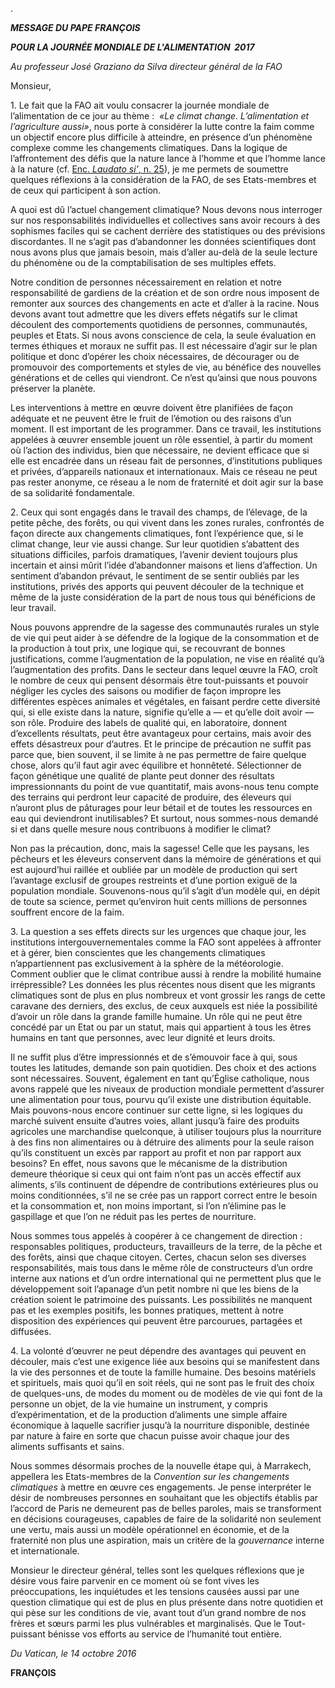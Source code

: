 .

***MESSAGE DU PAPE FRANÇOIS***

***POUR LA JOURNÉE MONDIALE DE L'ALIMENTATION  2017***

*Au professeur José Graziano da Silva directeur général de la FAO*

Monsieur,

1\. Le fait que la FAO ait voulu consacrer la journée mondiale de l’alimentation de ce jour au thème :  *«Le climat change. L’alimentation et l’agriculture aussi»*, nous porte à considérer la lutte contre la faim comme un objectif encore plus difficile à atteindre, en présence d’un phénomène complexe comme les changements climatiques. Dans la logique de l’affrontement des défis que la nature lance à l’homme et que l’homme lance à la nature (cf. [Enc. *Laudato si’*, n. 25](/content/francesco/fr/encyclicals/documents/papa-francesco_20150524_enciclica-laudato-si.html)), je me permets de soumettre quelques réflexions à la considération de la FAO, de ses Etats-membres et de ceux qui participent à son action.

A quoi est dû l’actuel changement climatique? Nous devons nous interroger sur nos responsabilités individuelles et collectives sans avoir recours à des sophismes faciles qui se cachent derrière des statistiques ou des prévisions discordantes. Il ne s’agit pas d’abandonner les données scientifiques dont nous avons plus que jamais besoin, mais d’aller au-delà de la seule lecture du phénomène ou de la comptabilisation de ses multiples effets.

Notre condition de personnes nécessairement en relation et notre responsabilité de gardiens de la création et de son ordre nous imposent de remonter aux sources des changements en acte et d’aller à la racine. Nous devons avant tout admettre que les divers effets négatifs sur le climat découlent des comportements quotidiens de personnes, communautés, peuples et Etats. Si nous avons conscience de cela, la seule évaluation en termes éthiques et moraux ne suffit pas. Il est nécessaire d’agir sur le plan politique et donc d’opérer les choix nécessaires, de décourager ou de promouvoir des comportements et styles de vie, au bénéfice des nouvelles générations et de celles qui viendront. Ce n’est qu’ainsi que nous pouvons préserver la planète.

Les interventions à mettre en œuvre doivent être planifiées de façon adéquate et ne peuvent être le fruit de l’émotion ou des raisons d’un moment. Il est important de les programmer. Dans ce travail, les institutions appelées à œuvrer ensemble jouent un rôle essentiel, à partir du moment où l’action des individus, bien que nécessaire, ne devient efficace que si elle est encadrée dans un réseau fait de personnes, d’institutions publiques et privées, d’appareils nationaux et internationaux. Mais ce réseau ne peut pas rester anonyme, ce réseau a le nom de fraternité et doit agir sur la base de sa solidarité fondamentale.

2\. Ceux qui sont engagés dans le travail des champs, de l’élevage, de la petite pêche, des forêts, ou qui vivent dans les zones rurales, confrontés de façon directe aux changements climatiques, font l’expérience que, si le climat change, leur vie aussi change. Sur leur quotidien s’abattent des situations difficiles, parfois dramatiques, l’avenir devient toujours plus incertain et ainsi mûrit l’idée d’abandonner maisons et liens d’affection. Un sentiment d’abandon prévaut, le sentiment de se sentir oubliés par les institutions, privés des apports qui peuvent découler de la technique et même de la juste considération de la part de nous tous qui bénéficions de leur travail.

Nous pouvons apprendre de la sagesse des communautés rurales un style de vie qui peut aider à se défendre de la logique de la consommation et de la production à tout prix, une logique qui, se recouvrant de bonnes justifications, comme l’augmentation de la population, ne vise en réalité qu’à l’augmentation des profits. Dans le secteur dans lequel œuvre la FAO, croît le nombre de ceux qui pensent désormais être tout-puissants et pouvoir négliger les cycles des saisons ou modifier de façon impropre les différentes espèces animales et végétales, en faisant perdre cette diversité qui, si elle existe dans la nature, signifie qu’elle a — et qu’elle doit avoir — son rôle. Produire des labels de qualité qui, en laboratoire, donnent d’excellents résultats, peut être avantageux pour certains, mais avoir des effets désastreux pour d’autres. Et le principe de précaution ne suffit pas parce que, bien souvent, il se limite à ne pas permettre de faire quelque chose, alors qu’il faut agir avec équilibre et honnêteté. Sélectionner de façon génétique une qualité de plante peut donner des résultats impressionnants du point de vue quantitatif, mais avons-nous tenu compte des terrains qui perdront leur capacité de produire, des éleveurs qui n’auront plus de pâturages pour leur bétail et de toutes les ressources en eau qui deviendront inutilisables? Et surtout, nous sommes-nous demandé si et dans quelle mesure nous contribuons à modifier le climat?

Non pas la précaution, donc, mais la sagesse! Celle que les paysans, les pêcheurs et les éleveurs conservent dans la mémoire de générations et qui est aujourd’hui raillée et oubliée par un modèle de production qui sert l’avantage exclusif de groupes restreints et d’une portion exiguë de la population mondiale. Souvenons-nous qu’il s’agit d’un modèle qui, en dépit de toute sa science, permet qu’environ huit cents millions de personnes souffrent encore de la faim.

3\. La question a ses effets directs sur les urgences que chaque jour, les institutions intergouvernementales comme la FAO sont appelées à affronter et à gérer, bien conscientes que les changements climatiques n’appartiennent pas exclusivement à la sphère de la météorologie. Comment oublier que le climat contribue aussi à rendre la mobilité humaine irrépressible? Les données les plus récentes nous disent que les migrants climatiques sont de plus en plus nombreux et vont grossir les rangs de cette caravane des derniers, des exclus, de ceux auxquels est niée la possibilité d’avoir un rôle dans la grande famille humaine. Un rôle qui ne peut être concédé par un Etat ou par un statut, mais qui appartient à tous les êtres humains en tant que personnes, avec leur dignité et leurs droits.

Il ne suffit plus d’être impressionnés et de s’émouvoir face à qui, sous toutes les latitudes, demande son pain quotidien. Des choix et des actions sont nécessaires. Souvent, également en tant qu’Église catholique, nous avons rappelé que les niveaux de production mondiale permettent d’assurer une alimentation pour tous, pourvu qu’il existe une distribution équitable. Mais pouvons-nous encore continuer sur cette ligne, si les logiques du marché suivent ensuite d’autres voies, allant jusqu’à faire des produits agricoles une marchandise quelconque, à utiliser toujours plus la nourriture à des fins non alimentaires ou à détruire des aliments pour la seule raison qu’ils constituent un excès par rapport au profit et non par rapport aux besoins? En effet, nous savons que le mécanisme de la distribution demeure théorique si ceux qui ont faim n’ont pas un accès effectif aux aliments, s’ils continuent de dépendre de contributions extérieures plus ou moins conditionnées, s’il ne se crée pas un rapport correct entre le besoin et la consommation et, non moins important, si l’on n’élimine pas le gaspillage et que l’on ne réduit pas les pertes de nourriture.

Nous sommes tous appelés à coopérer à ce changement de direction :  responsables politiques, producteurs, travailleurs de la terre, de la pêche et des forêts, ainsi que chaque citoyen. Certes, chacun selon ses diverses responsabilités, mais tous dans le même rôle de constructeurs d’un ordre interne aux nations et d’un ordre international qui ne permettent plus que le développement soit l’apanage d’un petit nombre ni que les biens de la création soient le patrimoine des puissants. Les possibilités ne manquent pas et les exemples positifs, les bonnes pratiques, mettent à notre disposition des expériences qui peuvent être parcourues, partagées et diffusées.

4\. La volonté d’œuvrer ne peut dépendre des avantages qui peuvent en découler, mais c’est une exigence liée aux besoins qui se manifestent dans la vie des personnes et de toute la famille humaine. Des besoins matériels et spirituels, mais quoi qu’il en soit réels, qui ne sont pas le fruit des choix de quelques-uns, de modes du moment ou de modèles de vie qui font de la personne un objet, de la vie humaine un instrument, y compris d’expérimentation, et de la production d’aliments une simple affaire économique à laquelle sacrifier jusqu’à la nourriture disponible, destinée par nature à faire en sorte que chacun puisse avoir chaque jour des aliments suffisants et sains.

Nous sommes désormais proches de la nouvelle étape qui, à Marrakech, appellera les Etats-membres de la *Convention sur les changements climatiques* à mettre en œuvre ces engagements. Je pense interpréter le désir de nombreuses personnes en souhaitant que les objectifs établis par l’accord de Paris ne demeurent pas de belles paroles, mais se transforment en décisions courageuses, capables de faire de la solidarité non seulement une vertu, mais aussi un modèle opérationnel en économie, et de la fraternité non plus une aspiration, mais un critère de la *gouvernance* interne et internationale.

Monsieur le directeur général, telles sont les quelques réflexions que je désire vous faire parvenir en ce moment où se font vives les préoccupations, les inquiétudes et les tensions causées aussi par une question climatique qui est de plus en plus présente dans notre quotidien et qui pèse sur les conditions de vie, avant tout d’un grand nombre de nos frères et sœurs parmi les plus vulnérables et marginalisés. Que le Tout-puissant bénisse vos efforts au service de l’humanité tout entière.

*Du Vatican, le 14 octobre 2016*

**FRANÇOIS**